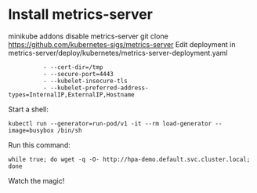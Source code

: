 # Install metrics-server
minikube addons disable metrics-server
git clone https://github.com/kubernetes-sigs/metrics-server
Edit deployment in metrics-server/deploy/kubernetes/metrics-server-deployment.yaml

```        args:
          - --cert-dir=/tmp
          - --secure-port=4443
          - --kubelet-insecure-tls
          - --kubelet-preferred-address-types=InternalIP,ExternalIP,Hostname
```

Start a shell:
```
kubectl run --generator=run-pod/v1 -it --rm load-generator --image=busybox /bin/sh
```

Run this command:
```
while true; do wget -q -O- http://hpa-demo.default.svc.cluster.local; done
```

Watch the magic!